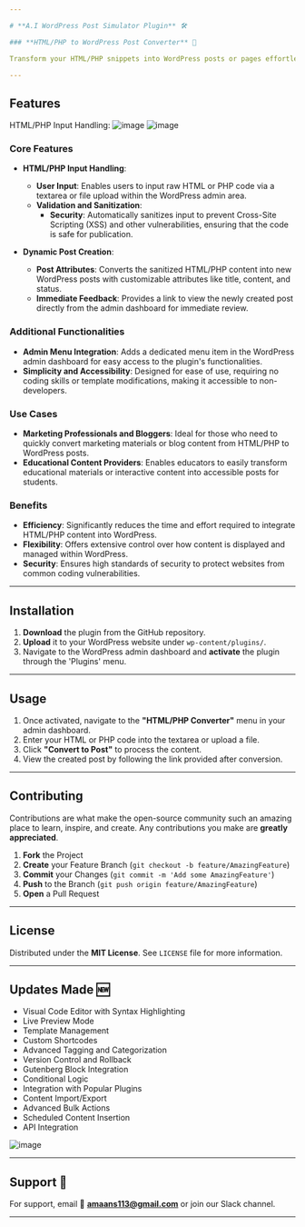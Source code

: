```yaml
---

# **A.I WordPress Post Simulator Plugin** 🛠️

### **HTML/PHP to WordPress Post Converter** 📝

Transform your HTML/PHP snippets into WordPress posts or pages effortlessly with our plugin! Featuring a **live preview** 🖥️, **CodeMirror** syntax highlighting 🎨, and **template management** 🗂️, this tool empowers developers to enhance their WordPress workflow seamlessly. Dive into advanced features like **custom shortcodes** 🔍, **version control** 🕒, and **Gutenberg block integration** 📦, making your WordPress site more dynamic and flexible. Perfect for developers looking to automate and streamline their content creation process!

---
```


## **Features**
HTML/PHP Input Handling:
![image](https://github.com/user-attachments/assets/513bec5c-69ed-4a18-bf4e-095f39608f22)
![image](https://github.com/user-attachments/assets/4e82b4c6-89d8-4770-8fa8-352216a2204f)

### **Core Features**
- **HTML/PHP Input Handling**:
  - **User Input**: Enables users to input raw HTML or PHP code via a textarea or file upload within the WordPress admin area.
  - **Validation and Sanitization**:
    - **Security**: Automatically sanitizes input to prevent Cross-Site Scripting (XSS) and other vulnerabilities, ensuring that the code is safe for publication.

- **Dynamic Post Creation**:
  - **Post Attributes**: Converts the sanitized HTML/PHP content into new WordPress posts with customizable attributes like title, content, and status.
  - **Immediate Feedback**: Provides a link to view the newly created post directly from the admin dashboard for immediate review.

### **Additional Functionalities**
- **Admin Menu Integration**: Adds a dedicated menu item in the WordPress admin dashboard for easy access to the plugin's functionalities.
- **Simplicity and Accessibility**: Designed for ease of use, requiring no coding skills or template modifications, making it accessible to non-developers.

### **Use Cases**
- **Marketing Professionals and Bloggers**: Ideal for those who need to quickly convert marketing materials or blog content from HTML/PHP to WordPress posts.
- **Educational Content Providers**: Enables educators to easily transform educational materials or interactive content into accessible posts for students.

### **Benefits**
- **Efficiency**: Significantly reduces the time and effort required to integrate HTML/PHP content into WordPress.
- **Flexibility**: Offers extensive control over how content is displayed and managed within WordPress.
- **Security**: Ensures high standards of security to protect websites from common coding vulnerabilities.

---

## **Installation**

1. **Download** the plugin from the GitHub repository.
2. **Upload** it to your WordPress website under `wp-content/plugins/`.
3. Navigate to the WordPress admin dashboard and **activate** the plugin through the 'Plugins' menu.

---

## **Usage**

1. Once activated, navigate to the **"HTML/PHP Converter"** menu in your admin dashboard.
2. Enter your HTML or PHP code into the textarea or upload a file.
3. Click **"Convert to Post"** to process the content.
4. View the created post by following the link provided after conversion.

---

## **Contributing**

Contributions are what make the open-source community such an amazing place to learn, inspire, and create. Any contributions you make are **greatly appreciated**.

1. **Fork** the Project
2. **Create** your Feature Branch (`git checkout -b feature/AmazingFeature`)
3. **Commit** your Changes (`git commit -m 'Add some AmazingFeature'`)
4. **Push** to the Branch (`git push origin feature/AmazingFeature`)
5. **Open** a Pull Request

---

## **License**

Distributed under the **MIT License**. See `LICENSE` file for more information.

---

## **Updates Made** 🆕
- Visual Code Editor with Syntax Highlighting
- Live Preview Mode
- Template Management
- Custom Shortcodes
- Advanced Tagging and Categorization
- Version Control and Rollback
- Gutenberg Block Integration
- Conditional Logic
- Integration with Popular Plugins
- Content Import/Export
- Advanced Bulk Actions
- Scheduled Content Insertion
- API Integration

![image](https://github.com/user-attachments/assets/40188a5e-4827-446c-b87f-8547e32a50cb)

---

## **Support** 💬

For support, email 📧 **[amaans113@gmail.com](mailto:amaans113@gmail.com)** or join our Slack channel.

---

